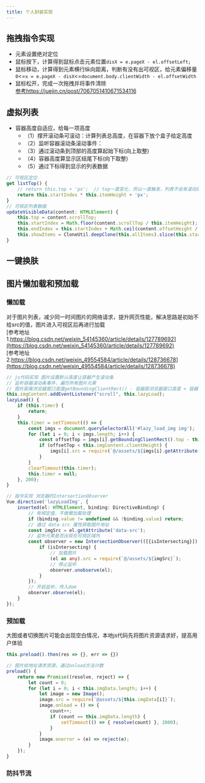 ```yaml
---
title: 个人封装实现
---
```


## 拖拽指令实现
* 元素设置绝对定位   
* 鼠标按下，计算得到鼠标点击元素位置```disX = e.pageX - el.offsetLeft;```   
* 鼠标移动，计算得到元素横行纵向距离，判断有没有出可视区，给元素偏移量   
```0```<=```x = e.pageX - disX```<=```document.body.clientWidth - el.offsetWidth```   
* 鼠标松开，完成一次拖拽并将事件清除   
[参考https://juejin.cn/post/7067051410671534116](https://juejin.cn/post/7067051410671534116)

## 虚拟列表
- 容器高度自适应，给每一项高度
  - （1）撑开滚动条可滚动：计算列表总高度，在容器下放个盒子给定高度
  - （2）监听容器滚动条滚动事件：
  - （3）通过滚动条到顶部的高度算起始下标(向上取整)
  - （4）容器高度算显示区结尾下标(向下取整)
  - （5）通过下标得到显示的列表数据
```js
// 可视区定位
get listTop() {
    // return this.top + 'px';  // top一直变化，所以一直触发，列表不会有滚动效果
    return this.startIndex * this.itemHeight + 'px';
}
// 可视区列表数据
updateVisibleData(content: HTMLElement) {
    this.top = content.scrollTop;
    this.startIndex = Math.floor(content.scrollTop / this.itemHeight);
    this.endIndex = this.startIndex + Math.ceil(content.offsetHeight / this.itemHeight);
    this.showItems = CloneUtil.deepClone(this.allItems).slice(this.startIndex, this.endIndex);
}
```

## 一键换肤


## 图片懒加载和预加载
### 懒加载   
对于图片列表，减少同一时间图片的网络请求，提升网页性能，解决思路是初始不给src的值，图片进入可视区后再进行加载   
[参考地址1.https://blog.csdn.net/weixin_54145360/article/details/127789692](https://blog.csdn.net/weixin_54145360/article/details/127789692)   
[参考地址2.https://blog.csdn.net/weixin_49554584/article/details/128736678](https://blog.csdn.net/weixin_49554584/article/details/128736678)   
```ts
// js代码实现 图片设置默认高度让容器产生滚动条
// 监听容器滚动条事件，遍历所有图片元素
// 图片距离浏览器窗口高度getBoundingClientRect() - 容器距浏览器窗口高度 < 容器高度
this.imgContent.addEventListener("scroll", this.lazyLoad);
lazyLoad() {
    if (this.timer) {
        return;
    }
    this.timer = setTimeout(() => {
        const imgs = document.querySelectorAll('#lazy_load_img img');
        for (let i = 0; i < imgs.length; i++) {
            const offsetTop = imgs[i].getBoundingClientRect().top - this.imgContent.offsetTop;
            if (offsetTop < this.imgContent.clientHeight) {
                imgs[i].src = require(`@/assets/${imgs[i].getAttribute('data-src')}`);
            }
        }
        clearTimeout(this.timer);
        this.timer = null;
    }, 200);
}

// 指令实现 浏览器的IntersectionObserver
Vue.directive('lazyLoadImg', {
    inserted(el: HTMLElement, binding: DirectiveBinding) {
        // 有绑定值，不做懒加载处理
        if (binding.value != undefined && !binding.value) return;
        // 通过 data-src 属性获取图片地址
        const imgSrc = el.getAttribute('data-src');
        // 监听元素是否出现在可视区域内
        const observer = new IntersectionObserver(([{isIntersecting}]) => {
            if (isIntersecting) {
                // 加载图片
                (el as any).src = require(`@/assets/${imgSrc}`);
                // 停止监听
                observer.unobserve(el);
            }
        });
        // 开启监听，传入dom
        observer.observe(el);
    }
});
```

### 预加载
大图或者切换图片可能会出现空白情况，本地js代码先将图片资源请求好，提高用户体验
```ts
this.preload().then(res => {}, err => {})

// 图片给地址请求资源，通过onload方法计数
preload() {
    return new Promise((resolve, reject) => {
        let count = 0;
        for (let i = 0; i < this.imgData.length; i++) {
            let image = new Image();
            image.src = require(`@assets/${this.imgData[i]}`);
            image.onload = () => {
                count++;
                if (count == this.imgData.length) {
                    setTimeout(() => { resolve(count) }, 2000);
                }
            }
            image.onerror = (e) => reject(e);
        }
    });
}
```

### 防抖节流

